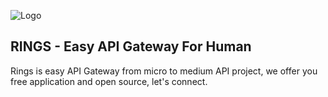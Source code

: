 
![Logo](https://purple-top-porpoise-766.mypinata.cloud/ipfs/bafkreiezxjfu24onovnevpcmdvlwa6p4qimtg66mglxgobufqqib5myphy)


## RINGS - Easy API Gateway For Human

Rings is easy API Gateway from micro to medium API project, we offer you free application and open source, let's connect.

